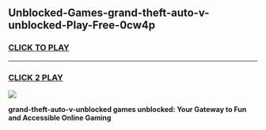 
## Unblocked-Games-grand-theft-auto-v-unblocked-Play-Free-0cw4p
<h3>
<a href="https://premium76.site?title=grand-theft-auto-v-unblocked&ref=18A1">CLICK TO PLAY</a></h3>
<hr>

<h3>
<a href="https://premium76.site?title=grand-theft-auto-v-unblocked&ref=18A1">CLICK 2 PLAY</a>
  
</h3>

<a href="https://premium76.site?title=grand-theft-auto-v-unblocked&ref=18A1"><img src="https://clearcache.store/games.png"></a>


**grand-theft-auto-v-unblocked games unblocked: Your Gateway to Fun and Accessible Online Gaming**
